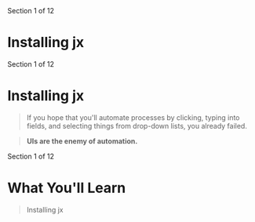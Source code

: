 <!-- .slide: class="center" -->
<div class="eyebrow">Section 1 of 12</div>

# Installing jx


<!-- .slide: class="light" -->
<div class="eyebrow">Section 1 of 12</div>

# Installing jx

> If you hope that you'll automate processes by clicking, typing into fields, and selecting things from drop-down lists, you already failed.

> <b>UIs are the enemy of automation.</b>


<!-- .slide: class="light" -->
<div class="eyebrow">Section 1 of 12</div>

# What You'll Learn

> Installing jx
